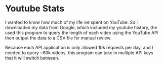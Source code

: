 # Youtube Stats

I wanted to know how much of my life ive spent on YouTube.
So I downloaded my data from Google, which included my youtube history, the used this program to query the length of each video using the YouTube API then output the data to a CSV file for manual review.

Because each API application is only allowed 10k requests per day, and I needed to query ~60k videos, this program can take in multiple API keys that it will switch between.
